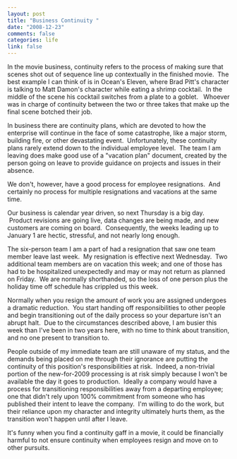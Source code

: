 ```yaml
--- 
layout: post
title: "Business Continuity "
date: "2008-12-23"
comments: false
categories: life
link: false
---
```

In the movie business, continuity refers to the process of making sure that scenes shot out of sequence line up contextually in the finished movie.  The best example I can think of is in Ocean's Eleven, where Brad Pitt's character is talking to Matt Damon's character while eating a shrimp cocktail.  In the middle of the scene his cocktail switches from a plate to a goblet.   Whoever was in charge of continuity between the two or three takes that make up the final scene botched their job.

In business there are continuity plans, which are devoted to how the enterprise will continue in the face of some catastrophe, like a major storm, building fire, or other devastating event.  Unfortunately, these continuity plans rarely extend down to the individual employee level.  The team I am leaving does make good use of a "vacation plan" document, created by the person going on leave to provide guidance on projects and issues in their absence. 

We don't, however, have a good process for employee resignations.  And certainly no process for multiple resignations and vacations at the same time.

Our business is calendar year driven, so next Thursday is a big day.  Product revisions are going live, data changes are being made, and new customers are coming on board.  Consequently, the weeks leading up to January 1 are hectic, stressful, and not nearly long enough. 

The six-person team I am a part of had a resignation that saw one team member leave last week.  My resignation is effective next Wednesday.  Two additional team members are on vacation this week; and one of those has had to be hospitalized unexpectedly and may or may not return as planned on Friday.  We are normally shorthanded, so the loss of one person plus the holiday time off schedule has crippled us this week.

Normally when you resign the amount of work you are assigned undergoes a dramatic reduction.  You start handing off responsibilities to other people and begin transitioning out of the daily process so your departure isn't an abrupt halt.  Due to the circumstances described above, I am busier this week than I've been in two years here, with no time to think about transition, and no one present to transition to.

People outside of my immediate team are still unaware of my status, and the demands being placed on me through their ignorance are putting the continuity of this position's responsibilities at risk.  Indeed, a non-trivial portion of the new-for-2009 processing is at risk simply because I won't be available the day it goes to production.  Ideally a company would have a process for transitioning responsibilities away from a departing employee; one that didn't rely upon 100% commitment from someone who has published their intent to leave the company.  I'm willing to do the work, but their reliance upon my character and integrity ultimately hurts them, as the transition won't happen until after I leave.  

It's funny when you find a continuity gaff in a movie, it could be financially harmful to not ensure continuity when employees resign and move on to other pursuits.
